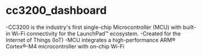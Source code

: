 # cc3200_dashboard
-CC3200 is the industry's first single-chip Microcontroller (MCU) with built-in Wi-Fi connectivity for the LaunchPad™ ecosystem. 
-Created for the Internet of Things (IoT) 
-MCU integrates a high-performance ARM® Cortex®-M4 microcontroller with on-chip Wi-Fi
